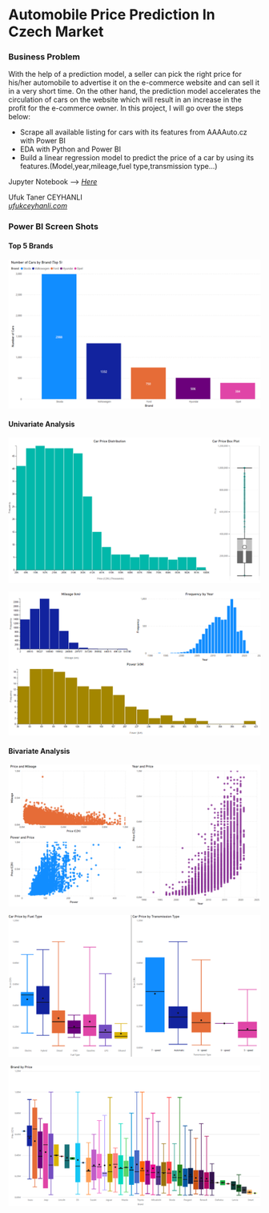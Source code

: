 # Automobile Price Prediction In Czech Market

### Business Problem
With the help of a prediction model, a seller can pick the right price for his/her automobile to advertise it on the e-commerce website and can sell it in a very short time. On the other hand, the prediction model accelerates the circulation of cars on the website which will result in an increase in the profit for the e-commerce owner. In this project, I will go over the steps below:

- Scrape all available listing for cars with its features from AAAAuto.cz with Power BI
- EDA with Python and Power BI
- Build a linear regression model to predict the price of a car by using its features.(Model,year,mileage,fuel type,transmission type...) 

Jupyter Notebook --> [*Here*](https://github.com/tanerceyhanli/Automobile_Price_Prediction_In_Czech_Market/blob/main/Automobile_Price_Prediction_In_Czech_Market.ipynb)

Ufuk Taner CEYHANLI <br>
[*ufukceyhanli.com*](https://ufukceyhanli.com)


### Power BI Screen Shots

#### Top 5 Brands
<p align="center"> <img src="https://github.com/tanerceyhanli/Automobile_Price_Prediction_In_Czech_Market/blob/main/readme_sources/1_Number_of_cars_by_brand.png"> </p>

#### Univariate Analysis
<p align="center"> <img src="https://github.com/tanerceyhanli/Automobile_Price_Prediction_In_Czech_Market/blob/main/readme_sources/2_Car_Price_Distribution.png"> </p>
<p align="center"> <img src="https://github.com/tanerceyhanli/Automobile_Price_Prediction_In_Czech_Market/blob/main/readme_sources/3_Univariate.png"> </p>

#### Bivariate Analysis
<p align="center"> <img src="https://github.com/tanerceyhanli/Automobile_Price_Prediction_In_Czech_Market/blob/main/readme_sources/4_Bivariate.png"> </p>
<p align="center"> <img src="https://github.com/tanerceyhanli/Automobile_Price_Prediction_In_Czech_Market/blob/main/readme_sources/5_Bivariate_2.png"> </p>
<p align="center"> <img src="https://github.com/tanerceyhanli/Automobile_Price_Prediction_In_Czech_Market/blob/main/readme_sources/6_Bivariate_3.png"> </p>
